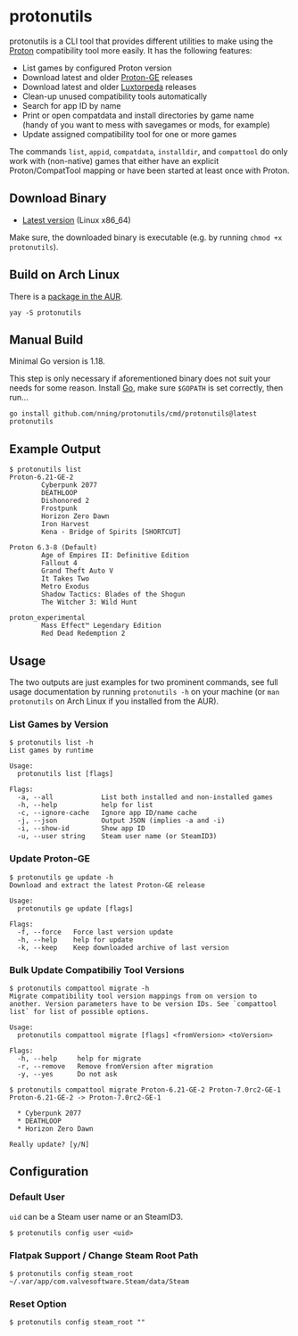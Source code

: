 # protonutils

protonutils is a CLI tool that provides different utilities to make using the [Proton][0] compatibility tool more easily. It has the following features:

* List games by configured Proton version
* Download latest and older [Proton-GE][1] releases
* Download latest and older [Luxtorpeda][3] releases
* Clean-up unused compatibility tools automatically
* Search for app ID by name
* Print or open compatdata and install directories by game name  
  (handy of you want to mess with savegames or mods, for example)
* Update assigned compatibility tool for one or more games

The commands `list`, `appid`, `compatdata`, `installdir`, and `compattool` do only work with (non-native) games that either have an explicit Proton/CompatTool mapping or have been started at least once with Proton.

## Download Binary

* [Latest version](https://github.com/nning/protonutils/releases/latest/download/protonutils) (Linux x86_64)  

Make sure, the downloaded binary is executable (e.g. by running `chmod +x protonutils`).

## Build on Arch Linux

There is a [package in the AUR][2].

    yay -S protonutils

## Manual Build

Minimal Go version is 1.18.

This step is only necessary if aforementioned binary does not suit your needs for some reason. Install [Go](https://golang.org/), make sure `$GOPATH` is set correctly, then run...

    go install github.com/nning/protonutils/cmd/protonutils@latest
    protonutils

## Example Output

    $ protonutils list
    Proton-6.21-GE-2
            Cyberpunk 2077
            DEATHLOOP
            Dishonored 2
            Frostpunk
            Horizon Zero Dawn
            Iron Harvest
            Kena - Bridge of Spirits [SHORTCUT]

    Proton 6.3-8 (Default)
            Age of Empires II: Definitive Edition
            Fallout 4
            Grand Theft Auto V
            It Takes Two
            Metro Exodus
            Shadow Tactics: Blades of the Shogun
            The Witcher 3: Wild Hunt

    proton_experimental
            Mass Effect™ Legendary Edition
            Red Dead Redemption 2

## Usage

The two outputs are just examples for two prominent commands, see full usage
documentation by running `protonutils -h` on your machine (or `man protonutils`
on Arch Linux if you installed from the AUR).

### List Games by Version

    $ protonutils list -h
    List games by runtime
    
    Usage:
      protonutils list [flags]
    
    Flags:
      -a, --all            List both installed and non-installed games
      -h, --help           help for list
      -c, --ignore-cache   Ignore app ID/name cache
      -j, --json           Output JSON (implies -a and -i)
      -i, --show-id        Show app ID
      -u, --user string    Steam user name (or SteamID3)

### Update Proton-GE

    $ protonutils ge update -h
    Download and extract the latest Proton-GE release

    Usage:
      protonutils ge update [flags]

    Flags:
      -f, --force   Force last version update
      -h, --help    help for update
      -k, --keep    Keep downloaded archive of last version

### Bulk Update Compatibiliy Tool Versions

    $ protonutils compattool migrate -h
    Migrate compatibility tool version mappings from on version to another. Version parameters have to be version IDs. See `compattool list` for list of possible options.

    Usage:
      protonutils compattool migrate [flags] <fromVersion> <toVersion>

    Flags:
      -h, --help     help for migrate
      -r, --remove   Remove fromVersion after migration
      -y, --yes      Do not ask

    $ protonutils compattool migrate Proton-6.21-GE-2 Proton-7.0rc2-GE-1
    Proton-6.21-GE-2 -> Proton-7.0rc2-GE-1

      * Cyberpunk 2077
      * DEATHLOOP
      * Horizon Zero Dawn

    Really update? [y/N]

## Configuration

### Default User

`uid` can be a Steam user name or an SteamID3.

    $ protonutils config user <uid>

### Flatpak Support / Change Steam Root Path

    $ protonutils config steam_root ~/.var/app/com.valvesoftware.Steam/data/Steam

### Reset Option

    $ protonutils config steam_root ""


[0]: https://github.com/ValveSoftware/Proton
[1]: https://github.com/GloriousEggroll/proton-ge-custom
[2]: https://aur.archlinux.org/packages/protonutils/
[3]: https://github.com/luxtorpeda-dev/luxtorpeda
